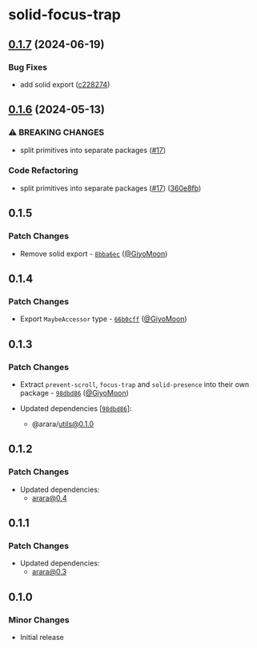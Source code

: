 # solid-focus-trap

## [0.1.7](https://github.com/araradev/arara/compare/solid-focus-trap@0.1.6...solid-focus-trap@0.1.7) (2024-06-19)


### Bug Fixes

* add solid export ([c228274](https://github.com/araradev/arara/commit/c228274e87ac7fb5a53953b8524d25ebd50d9c83))

## [0.1.6](https://github.com/araradev/arara/compare/solid-focus-trap@0.1.5...solid-focus-trap@0.1.6) (2024-05-13)


### ⚠ BREAKING CHANGES

* split primitives into separate packages ([#17](https://github.com/araradev/arara/issues/17))

### Code Refactoring

* split primitives into separate packages ([#17](https://github.com/araradev/arara/issues/17)) ([360e8fb](https://github.com/araradev/arara/commit/360e8fb040c54ebd542dc244a5e10a7784e4388b))

## 0.1.5

### Patch Changes

- Remove solid export - [`8bba6ec`](https://github.com/araradev/arara/commit/8bba6ecde79589b53a064de82f54e4c78a98d027) ([@GiyoMoon](https://github.com/GiyoMoon))

## 0.1.4

### Patch Changes

- Export `MaybeAccessor` type - [`66b0cff`](https://github.com/araradev/arara/commit/66b0cffdb21ab99f5aedc3606a9f9144b217c5a6) ([@GiyoMoon](https://github.com/GiyoMoon))

## 0.1.3

### Patch Changes

- Extract `prevent-scroll`, `focus-trap` and `solid-presence` into their own package - [`98dbd86`](https://github.com/araradev/arara/commit/98dbd8604fe208bc63fcf34cfc724a264aea70b3) ([@GiyoMoon](https://github.com/GiyoMoon))

- Updated dependencies [[`98dbd86`](https://github.com/araradev/arara/commit/98dbd8604fe208bc63fcf34cfc724a264aea70b3)]:
  - @arara/utils@0.1.0

## 0.1.2

### Patch Changes

- Updated dependencies:
  - arara@0.4

## 0.1.1

### Patch Changes

- Updated dependencies:
  - arara@0.3

## 0.1.0

### Minor Changes

- Initial release
